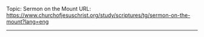 Topic: Sermon on the Mount
URL: https://www.churchofjesuschrist.org/study/scriptures/tg/sermon-on-the-mount?lang=eng

---

